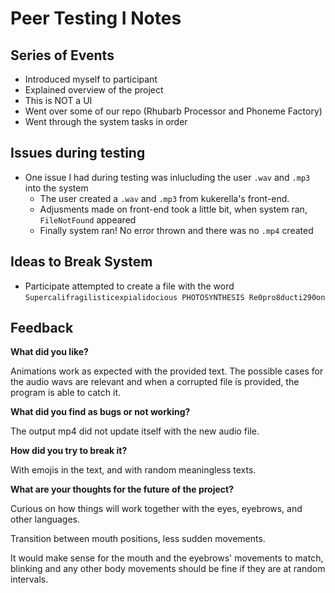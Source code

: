 # Peer Testing I Notes

## Series of Events

- Introduced myself to participant
- Explained overview of the project
- This is NOT a UI
- Went over some of our repo (Rhubarb Processor and Phoneme Factory)
- Went through the system tasks in order 

## Issues during testing

- One issue I had during testing was inlucluding the user `.wav` and `.mp3` into the system
  - The user created a `.wav` and `.mp3` from kukerella's front-end.
  - Adjusments made on front-end took a little bit, when system ran, `FileNotFound`  appeared
  - Finally system ran! No error thrown and there was no `.mp4` created
## Ideas to Break System

- Participate attempted to create a file with the word `Supercalifragilisticexpialidocious PHOTOSYNTHESIS Re0pro8ducti290on`
  
## Feedback

**What did you like?**

Animations work as expected with the provided text. The possible cases for the audio wavs are relevant and when a
corrupted file is provided, the program is able to catch it.

**What did you find as bugs or not working?**

The output mp4 did not update itself with the new audio file.

**How did you try to break it?**

With emojis in the text, and with random meaningless texts.

**What are your thoughts for the future of the project?**

Curious on how things will work together with the eyes, eyebrows, and other languages.

Transition between mouth positions, less sudden movements.

It would make sense for the mouth and the eyebrows' movements to match, blinking and any other body movements should be
fine if they are at random intervals.
